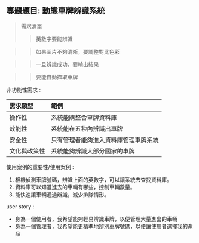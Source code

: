 ## 專題題目: 動態車牌辨識系統

>需求清單
>>英數字要能辨識

>>如果圖片不夠清晰，要調整對比色彩

>>一旦辨識成功，要輸出結果

>>要能自動擷取車牌

非功能性需求 :

|需求類型|範例|
|:---|:---|
|操作性|系統能購整合車牌資料庫|
|效能性|系統能在五秒內辨識出車牌|
|安全性|只有管理者能夠進入資料庫管理車牌系統|
|文化與政策性|系統能夠辨識大部分國家的車牌|

使用案例的重要性/使用案例 :

1. 相機偵測車牌號碼，辨識上面的英數字，可以讓系統去查找資料庫。
2. 資料庫可以知道進去的車輛有哪些，控制車輛數量。
3. 能快速讓車輛通過辨識，減少排隊情形。

user story :
+ 身為一個使用者，我希望能夠輕易辨識車牌，以便管理大量進出的車輛
+ 身為一個管理者，我希望能更精準地辨別車牌號碼，以便讓使用者選擇我的產品
